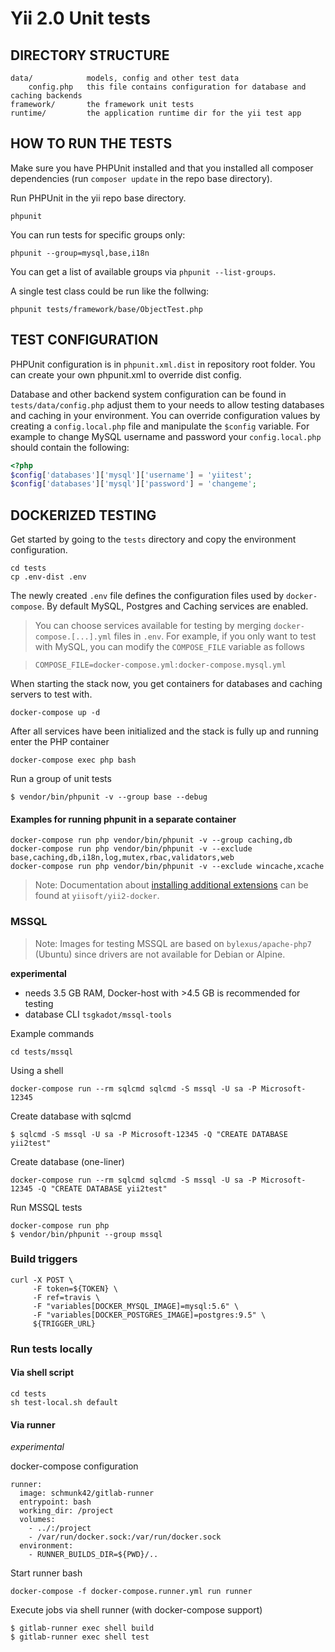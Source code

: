 Yii 2.0 Unit tests
==================

DIRECTORY STRUCTURE
-------------------

    data/            models, config and other test data
        config.php   this file contains configuration for database and caching backends
    framework/       the framework unit tests
    runtime/         the application runtime dir for the yii test app


HOW TO RUN THE TESTS
--------------------

Make sure you have PHPUnit installed and that you installed all composer dependencies (run `composer update` in the repo base directory).

Run PHPUnit in the yii repo base directory.

```
phpunit
```

You can run tests for specific groups only:

```
phpunit --group=mysql,base,i18n
```

You can get a list of available groups via `phpunit --list-groups`.

A single test class could be run like the follwing:

```
phpunit tests/framework/base/ObjectTest.php
```

TEST CONFIGURATION
------------------

PHPUnit configuration is in `phpunit.xml.dist` in repository root folder.
You can create your own phpunit.xml to override dist config.

Database and other backend system configuration can be found in `tests/data/config.php`
adjust them to your needs to allow testing databases and caching in your environment.
You can override configuration values by creating a `config.local.php` file
and manipulate the `$config` variable.
For example to change MySQL username and password your `config.local.php` should
contain the following:

```php
<?php
$config['databases']['mysql']['username'] = 'yiitest';
$config['databases']['mysql']['password'] = 'changeme';
```


DOCKERIZED TESTING
------------------

Get started by going to the `tests` directory and copy the environment configuration.

    cd tests
    cp .env-dist .env

The newly created `.env` file defines the configuration files used by `docker-compose`. By default MySQL, Postgres and Caching services are enabled.

> You can choose services available for testing by merging `docker-compose.[...].yml` files in `.env`. For example, if you only want to test with MySQL, you can modify the `COMPOSE_FILE` variable as follows 

>     COMPOSE_FILE=docker-compose.yml:docker-compose.mysql.yml

When starting the stack now, you get containers for databases and caching servers to test with.

    docker-compose up -d

After all services have been initialized and the stack is fully up and running enter the PHP container    
    
    docker-compose exec php bash

Run a group of unit tests
    
    $ vendor/bin/phpunit -v --group base --debug

#### Examples for running phpunit in a separate container
    
    docker-compose run php vendor/bin/phpunit -v --group caching,db   
    docker-compose run php vendor/bin/phpunit -v --exclude base,caching,db,i18n,log,mutex,rbac,validators,web
    docker-compose run php vendor/bin/phpunit -v --exclude wincache,xcache

> Note: Documentation about [installing additional extensions](https://github.com/yiisoft/yii2-docker/blob/master/docs/install-extensions.md) can be found at `yiisoft/yii2-docker`.

### MSSQL

> Note: Images for testing MSSQL are based on `bylexus/apache-php7` (Ubuntu) since drivers are not available for Debian or Alpine.     

**experimental**

- needs 3.5 GB RAM, Docker-host with >4.5 GB is recommended for testing
- database CLI `tsgkadot/mssql-tools`   

Example commands    
    
    cd tests/mssql

Using a shell    
    
    docker-compose run --rm sqlcmd sqlcmd -S mssql -U sa -P Microsoft-12345

Create database with sqlcmd     
     
    $ sqlcmd -S mssql -U sa -P Microsoft-12345 -Q "CREATE DATABASE yii2test"

Create database (one-liner)

    docker-compose run --rm sqlcmd sqlcmd -S mssql -U sa -P Microsoft-12345 -Q "CREATE DATABASE yii2test"

Run MSSQL tests

    docker-compose run php 
    $ vendor/bin/phpunit --group mssql

### Build triggers

    curl -X POST \
         -F token=${TOKEN} \
         -F ref=travis \
         -F "variables[DOCKER_MYSQL_IMAGE]=mysql:5.6" \
         -F "variables[DOCKER_POSTGRES_IMAGE]=postgres:9.5" \
         ${TRIGGER_URL}

### Run tests locally

#### Via shell script
    
    cd tests
    sh test-local.sh default

#### Via runner

*experimental*

docker-compose configuration

    runner:
      image: schmunk42/gitlab-runner
      entrypoint: bash
      working_dir: /project
      volumes:
        - ../:/project
        - /var/run/docker.sock:/var/run/docker.sock
      environment:
        - RUNNER_BUILDS_DIR=${PWD}/..    

Start runner bash        
        
    docker-compose -f docker-compose.runner.yml run runner

Execute jobs via shell runner (with docker-compose support)    
    
    $ gitlab-runner exec shell build
    $ gitlab-runner exec shell test
    
        